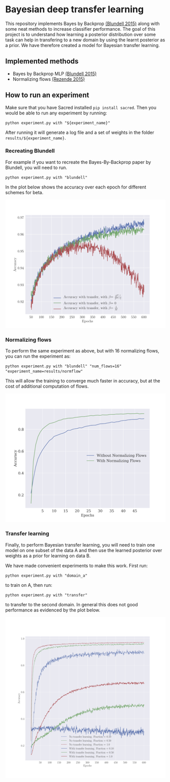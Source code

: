 # Bayesian deep transfer learning

This repository implements Bayes by Backprop [(Blundell 2015)](https://arxiv.org/abs/1505.05424)
along with some neat methods to increase classifier performance. The goal of this
project is to understand how learning a posterior distribution
over some task can help in transfering to a new domain by using
the learnt posterior as a prior. We have therefore created a model for Bayesian transfer learning.

## Implemented methods

* Bayes by Backprop MLP [(Blundell 2015)](https://arxiv.org/abs/1505.05424)
* Normalizing flows [(Rezende 2015)](https://arxiv.org/abs/1505.05770)

## How to run an experiment

Make sure that you have Sacred installed `pip install sacred`. Then you would
be able to run any experiment by running:

```
python experiment.py with "${experiment_name}"
```

After running it will generate a log file and a set of weights in the folder `results/${experiment_name}`.

### Recreating Blundell

For example if you want to recreate the Bayes-By-Backprop paper by Blundell, you will need to run.

```
python experiment.py with "blundell"
```

In the plot below shows the accuracy over each epoch for different schemes for beta.

![](figs/comparing_beta.png)

### Normalizing flows

To perform the same experiment as above, but with 16 normalizing flows, you can run the experiment as:

```
python experiment.py with "blundell" "num_flows=16" "experiment_name=results/normflow"
```

This will allow the training to converge much faster in accuracy, but at the cost of additional computation of flows.

![](figs/normflow.png)

### Transfer learning

Finally, to perform Bayesian transfer learning, you will need to train one model on one subset of the data A and then use the learned posterior over weights as a prior for learning on data B.

We have made convenient experiments to make this work. First run:

```
python experiment.py with "domain_a"
```

to train on A, then run:

```
python experiment.py with "transfer"
```

to transfer to the second domain. In general this does not good performance as evidenced by the plot below.

![](figs/transfer_results.png)